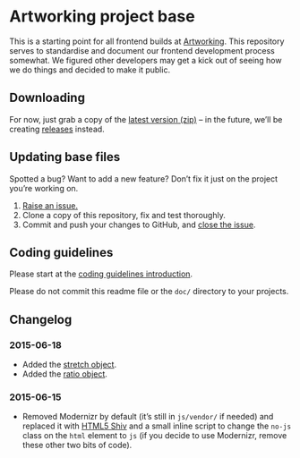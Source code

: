 # Artworking project base

This is a starting point for all frontend builds at [Artworking](http://artworking.uk/). This repository serves to standardise and document our frontend development process somewhat. We figured other developers may get a kick out of seeing how we do things and decided to make it public.

## Downloading

For now, just grab a copy of the [latest version (zip)](https://github.com/artworking/base/archive/master.zip) – in the future, we’ll be creating [releases](https://github.com/artworking/base/releases) instead.

## Updating base files

Spotted a bug? Want to add a new feature? Don’t fix it just on the project you’re working on.

1. [Raise an issue.](https://github.com/artworking/base/issues/new)
2. Clone a copy of this repository, fix and test thoroughly.
3. Commit and push your changes to GitHub, and [close the issue](https://help.github.com/articles/closing-issues-via-commit-messages/).

## Coding guidelines

Please start at the [coding guidelines introduction](https://github.com/artworking/base/blob/master/doc/intro.md).

Please do not commit this readme file or the `doc/` directory to your projects.

## Changelog

### 2015-06-18

- Added the [stretch object](https://github.com/artworking/base/blob/master/css/sass/generic/_stretch.scss).
- Added the [ratio object](https://github.com/artworking/base/blob/master/css/sass/generic/_ratio.scss).

### 2015-06-15

- Removed Modernizr by default (it’s still in `js/vendor/` if needed) and replaced it with [HTML5 Shiv](https://github.com/afarkas/html5shiv) and a small inline script to change the `no-js` class on the `html` element to `js` (if you decide to use Modernizr, remove these other two bits of code).
